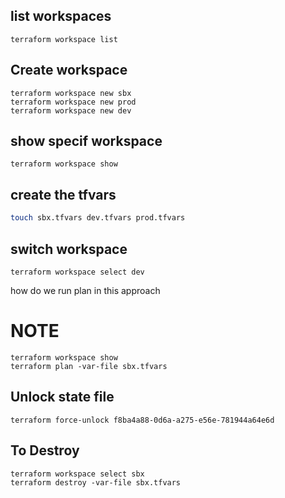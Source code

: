 ## list workspaces 
```
terraform workspace list 
```

## Create workspace 
```
terraform workspace new sbx
terraform workspace new prod 
terraform workspace new dev
```
## show specif workspace 
```
terraform workspace show
```
## create the tfvars
```sh
touch sbx.tfvars dev.tfvars prod.tfvars
```
## switch workspace
```
terraform workspace select dev
```
how do we run plan in this approach 
# NOTE
```
terraform workspace show 
terraform plan -var-file sbx.tfvars
```

## Unlock state file
```
terraform force-unlock f8ba4a88-0d6a-a275-e56e-781944a64e6d
```

## To Destroy 
```
terraform workspace select sbx 
terraform destroy -var-file sbx.tfvars
```